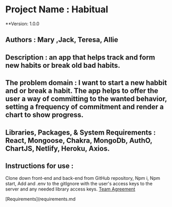 # Project Name : Habitual

**Version: 1.0.0

## Authors : Mary ,Jack, Teresa, Allie

## Description : an app that helps track and form new habits or break old bad habits.

## The problem domain : I want to start a new habbit and or break a habit. The app helps to offer the user a way of committing to the wanted behavior, setting a frequency of commitment and render a chart to show progress. 

## Libraries, Packages, & System Requirements : React, Mongoose, Chakra, MongoDb, AuthO, ChartJS, Netlify, Heroku, Axios.

## Instructions for use : 

Clone down front-end and back-end from GitHub repository,
Npm i, Npm start,
Add and .env to the gitIgnore with the user's access keys to the server and any needed library access keys.
[Team Agreement](TEAMAGREEMENT.md)

[Requirements](requirements.md
